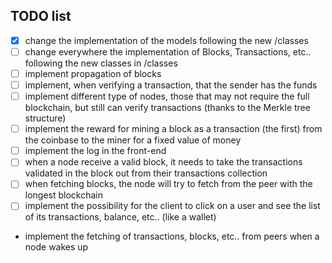 ## TODO list

- [x] change the implementation of the models following the new /classes
- [ ] change everywhere the implementation of Blocks, Transactions, etc.. following the new classes in /classes
- [ ] implement propagation of blocks
- [ ] implement, when verifying a transaction, that the sender has the funds
- [ ] implement different type of nodes, those that may not require the full blockchain, but still can verify transactions (thanks to the Merkle tree structure)
- [ ] implement the reward for mining a block as a transaction (the first) from the coinbase to the miner for a fixed value of money
- [ ] implement the log in the front-end
- [ ] when a node receive a valid block, it needs to take the transactions validated in the block out from their transactions collection
- [ ] when fetching blocks, the node will try to fetch from the peer with the longest blockchain
- [ ] implement the possibility for the client to click on a user and see the list of its transactions, balance, etc.. (like a wallet)
- implement the fetching of transactions, blocks, etc.. from peers when a node wakes up
